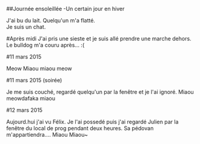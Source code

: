 ##Journée ensoleillée
-Un certain jour en hiver

J'ai bu du lait. Quelqu'un m'a flatté.  
Je suis un chat.

#Après midi
J'ai pris une sieste et je suis allé prendre une marche dehors. Le bulldog m'a couru après... :(

#11 mars 2015

Meow Miaou miaou meow

#11 mars 2015 (soirée)

Je me suis couché, regardé quelqu'un par la fenêtre et je l'ai ignoré.
Miaou meowdafaka miaou 

#12 mars 2015

Aujourd.hui j'ai vu Félix. Je l'ai possedé puis j'ai regardé Julien par la fenêtre du local de prog pendant deux heures. Sa pédovan m'appartiendra....
Miaou Miaou~ 